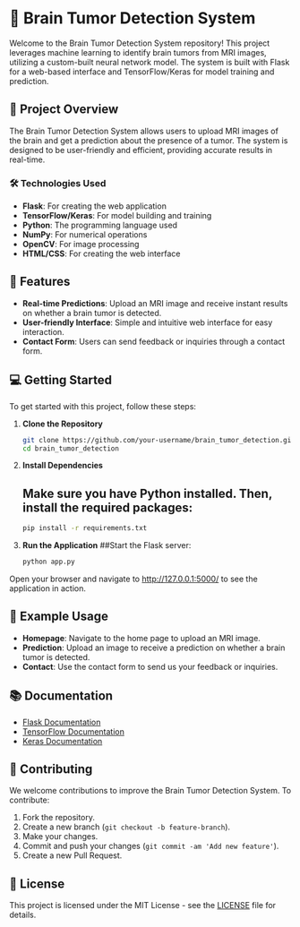 # 🧠 Brain Tumor Detection System

Welcome to the Brain Tumor Detection System repository! This project leverages machine learning to identify brain tumors from MRI images, utilizing a custom-built neural network model. The system is built with Flask for a web-based interface and TensorFlow/Keras for model training and prediction.

## 🚀 Project Overview

The Brain Tumor Detection System allows users to upload MRI images of the brain and get a prediction about the presence of a tumor. The system is designed to be user-friendly and efficient, providing accurate results in real-time.

### 🛠️ Technologies Used

- **Flask**: For creating the web application
- **TensorFlow/Keras**: For model building and training
- **Python**: The programming language used
- **NumPy**: For numerical operations
- **OpenCV**: For image processing
- **HTML/CSS**: For creating the web interface

## 🌟 Features

- **Real-time Predictions**: Upload an MRI image and receive instant results on whether a brain tumor is detected.
- **User-friendly Interface**: Simple and intuitive web interface for easy interaction.
- **Contact Form**: Users can send feedback or inquiries through a contact form.

## 💻 Getting Started

To get started with this project, follow these steps:

1. **Clone the Repository**

   ```bash
   git clone https://github.com/your-username/brain_tumor_detection.git
   cd brain_tumor_detection

2. **Install Dependencies**
   ## Make sure you have Python installed. Then, install the required packages:
   ```bash
   pip install -r requirements.txt

3. **Run the Application**
   ##Start the Flask server:
   ```bash
   python app.py
  Open your browser and navigate to http://127.0.0.1:5000/ to see the application in action.

## 📸 Example Usage

- **Homepage**: Navigate to the home page to upload an MRI image.
- **Prediction**: Upload an image to receive a prediction on whether a brain tumor is detected.
- **Contact**: Use the contact form to send us your feedback or inquiries.

## 📚 Documentation

- [Flask Documentation](https://flask.palletsprojects.com/)
- [TensorFlow Documentation](https://www.tensorflow.org/)
- [Keras Documentation](https://keras.io/)

## 🤝 Contributing

We welcome contributions to improve the Brain Tumor Detection System. To contribute:

1. Fork the repository.
2. Create a new branch (`git checkout -b feature-branch`).
3. Make your changes.
4. Commit and push your changes (`git commit -am 'Add new feature'`).
5. Create a new Pull Request.

## 📝 License

This project is licensed under the MIT License - see the [LICENSE](LICENSE) file for details.



